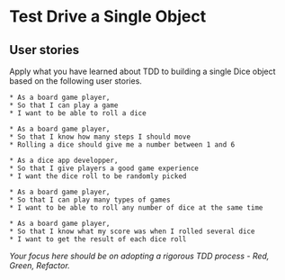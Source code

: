 # Test Drive a Single Object

## User stories

Apply what you have learned about TDD to building a single Dice object based on the following user stories.
```
* As a board game player,
* So that I can play a game
* I want to be able to roll a dice
```
```
* As a board game player,
* So that I know how many steps I should move
* Rolling a dice should give me a number between 1 and 6
```
```
* As a dice app developper,
* So that I give players a good game experience
* I want the dice roll to be randomly picked
```
```
* As a board game player,
* So that I can play many types of games
* I want to be able to roll any number of dice at the same time
```
```
* As a board game player,
* So that I know what my score was when I rolled several dice
* I want to get the result of each dice roll
```
*Your focus here should be on adopting a rigorous TDD process - Red, Green, Refactor.*
